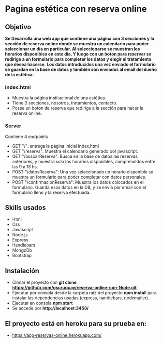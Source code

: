 # Pagina estética con reserva online

## Objetivo

**Se Desarrolla una web app que contiene una página con 3 secciones y la sección de reserva online donde se muestra un calendario para poder seleccionar un día en particular. Al seleccionarse se muestran los horarios disponibles en este día. Y luego con un boton para reservar se redirige a un formulario para completar los datos y elegir el tratamiento que desea hacerse.**
**Los datos introducidos una vez enviado el formulario se guardan en la base de datos y también son enviados al email del dueño de la estética.**

### index.html

* Muestra la página institucional de una estética. 
* Tiene 3 secciones, nosotros, tratamientos, contacto.
* Posse un boton de reserva que redirige a la sección para hacer la reserva online.

### Server

Contiene 4 endpoints

* GET "/": entrega la página inicial index.html
* GET "/reserva": Muestra el calendario generado por javascript.
* GET "/buscarReserva": Busca en la base de datos las reservas anteriores, y muestra solo los horarios disponibles, comprendidos entre las 9 a 18 hs.
* POST "/datosReserva": Una vez seleccionado un horario disponible se muestra un formulario para poder completar con datos personales.
* POST "/confirmacionReserva": Muestra los datos colocados en el formulario. Guarda esos datos en la DB, y se envía por email con el formulario lleno y la reserva efectuada.

## Skills usados
* Html
* Css
* Javascript
* Node.js
* Express
* Handlebars
* MongoDb
* Bootstrap

## Instalación
* Clonar el proyecto con **git clone https://github.com/gsuruguay/reserva-online-con-Node.git**
* Ejecutar por consola desde la carpeta raiz del proyecto **npm install** para instalar las dependencias usadas (express, handlebars, nodemailer).
* Ejecutar en consola **npm start**
* Se accede por **http://localhost:3456/**

## El proyecto está en heroku para su prueba en:
* https://app-reservas-online.herokuapp.com/

